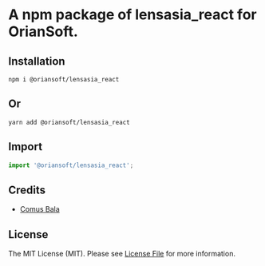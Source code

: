 # A npm package of lensasia_react for OrianSoft.

## Installation

```npm
npm i @oriansoft/lensasia_react
```

## Or

```yarn
yarn add @oriansoft/lensasia_react
```

## Import

```js
import '@oriansoft/lensasia_react';
```

## Credits

-   [Comus Bala](https://github.com/comusbala96)

## License

The MIT License (MIT). Please see [License File](LICENSE.md) for more information.

